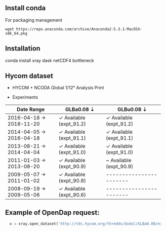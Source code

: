 ## Install conda

For packaging management

```
wget https://repo.anaconda.com/archive/Anaconda2-5.3.1-MacOSX-x86_64.pkg
```

## Installation

conda install xray dask netCDF4 bottleneck

## Hycom dataset

- HYCOM + NCODA Global 1/12° Analysis	Print

- Experiments

| Date Range |	GLBa0.08 ⇣ |	GLBu0.08 ⇣|
| ---------- | ----------- | -----------|
| 2016-04-18 → 2018-11-20 | ✓ Available (expt_91.2) | ✓ Available (expt_91.2) |
| 2014-04-05 → 2016-04-18	| ✓ Available (expt_91.1)	| ✓ Available (expt_91.1) |
| 2013-08-21 → 2014-04-04	| ✓ Available (expt_91.0)	| ✓ Available (expt_91.0) |
| 2011-01-03 → 2013-08-20	| ✓ Available (expt_90.9)	| ~ Available (expt_90.9) |
| 2009-05-07 → 2011-01-02	| ✓ Available (expt_90.8)	| ----------------------- |
| 2008-09-19 → 2009-05-06	| ✓ Available (expt_90.6)	| ----------------------- |

## Example of OpenDap request:

```python
  x = xray.open_dataset('http://tds.hycom.org/thredds/dodsC/GLBa0.08/expt_90.6/2008/uvel', decode_times=False)
```
